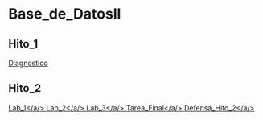 # Base_de_Datosll
## Hito_1
   <a  href="https://github.com/QuirogaAndres/Base_de_Datosll/tree/main/Hito%201">Diagnostico</a>
## Hito_2
<a  href="https://github.com/QuirogaAndres/Base_de_Datosll/tree/main/Hito%202/Labs1">Lab_1</a/>
<a  href="https://github.com/QuirogaAndres/Base_de_Datosll/tree/main/Hito%202/Lab24-08">Lab_2</a/>
<a  href="https://github.com/QuirogaAndres/Base_de_Datosll/tree/main/Hito%202/Lab3%2031-08">Lab_3</a/>
<a  href="https://github.com/QuirogaAndres/Base_de_Datosll/tree/main/Hito%202/Defensahito2">Tarea_Final</a/>
<a  href="https://github.com/QuirogaAndres/Base_de_Datosll/tree/main/Hito%202/Defensa_Hito2">Defensa_Hito_2</a/>
